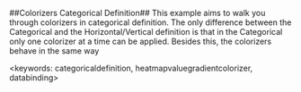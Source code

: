 ##Colorizers Categorical Definition##
This example aims to walk you through colorizers in categorical definition. The only difference between the Categorical and the Horizontal/Vertical definition is that in the Categorical only one colorizer at a time can be applied. Besides this, the colorizers behave in the same way

<keywords: categoricaldefinition, heatmapvaluegradientcolorizer, databinding>